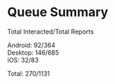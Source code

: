# Queue Summary

Total Interacted/Total Reports

Android: 92/364  
Desktop: 146/685  
iOS: 32/83

Total: 270/1131
